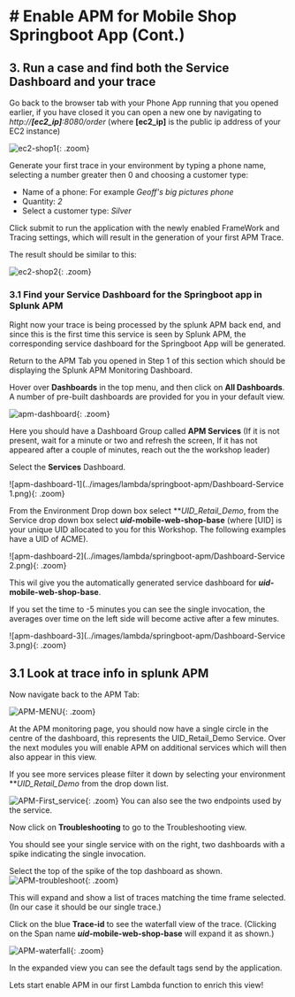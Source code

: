 # # Enable APM for Mobile Shop Springboot App (Cont.)
## 3. Run a case and find both the Service Dashboard and your trace 
Go back to the browser tab with your Phone App running that you opened earlier, if you have closed it you can open a new one by navigating to *http://**[ec2_ip]**:8080/order* (where **[ec2_ip]** is the public ip address of your EC2 instance)

![ec2-shop1](../images/lambda/initial_run/Shop.png){: .zoom}

Generate your first trace in your environment by typing a phone name, selecting a number greater then 0 and  choosing a customer type:

- Name of a phone: For example *Geoff's big pictures phone*
- Quantity:  *2*
- Select a customer type: *Silver*

Click submit to run the application with the newly enabled FrameWork and Tracing settings, which will result in the generation of your first APM Trace.

The result should be similar to this:

![ec2-shop2](../images/lambda/initial_run/Shop-result.png){: .zoom}

### 3.1 Find your Service Dashboard for the Springboot app in Splunk APM

Right now your trace is being processed by the splunk APM back end, and since this is the first time this service is seen by Splunk APM, the corresponding service dashboard for the Springboot App will be generated.

Return to the APM Tab you opened in Step 1 of this section which should be displaying the Splunk APM Monitoring Dashboard.

Hover over **Dashboards** in the top menu, and then click on **All Dashboards**. A number of pre-built dashboards are provided for you in your default view.

![apm-dashboard](../images/lambda/springboot-apm/gotoAPMServices.png){: .zoom}

Here you should have a Dashboard Group called **APM Services** (If it is not present, wait for a minute or two and refresh the screen, If it has not appeared after a couple of minutes, reach out the the workshop leader)

Select the **Services** Dashboard.

![apm-dashboard-1](../images/lambda/springboot-apm/Dashboard-Service 1.png){: .zoom}

From the Environment Drop down box select ***UID_*Retail_Demo**, from the Service drop down box select ***uid*-mobile-web-shop-base** (where [UID] is your unique UID allocated to you for this Workshop.  The following examples have a UID of ACME).

![apm-dashboard-2](../images/lambda/springboot-apm/Dashboard-Service 2.png){: .zoom}

This wil give you the automatically generated service dashboard for ***uid*-mobile-web-shop-base**.

If you set the time to -5 minutes you can see the single invocation, the averages over time on the left side will become active after a few minutes.

![apm-dashboard-3](../images/lambda/springboot-apm/Dashboard-Service 3.png){: .zoom}

## 3.1 Look at trace info in splunk APM

Now navigate back to the APM Tab:

![APM-MENU](../images/lambda/springboot-apm/IsAPMAvailable.png){: .zoom}

At the APM monitoring page, you should now have a single circle in the centre of the dashboard, this represents the UID_Retail_Demo Service.  Over the next modules you will enable APM on additional services which will then also appear in this view.

If you see more services please filter it down by selecting your environment ***UID_*Retail_Demo** from the drop down list.

![APM-First_service](../images/lambda/springboot-apm/our_first_service.png){: .zoom}
You can also see the two endpoints used by the service.

Now click on **Troubleshooting** to go to the Troubleshooting view.

You should see your single service with on the right, two dashboards with a spike indicating the single invocation. 

Select the top of the spike of the top dashboard as shown.
![APM-troubleshoot](../images/lambda/springboot-apm/Troubleshootingourfirsttrace.png){: .zoom}

This will expand and show a list of traces matching the time frame selected. (In our case it should be our single trace.)

Click on the blue **Trace-id** to see the waterfall view of the trace. (Clicking on the Span name ***uid*-mobile-web-shop-base**  will expand it as shown.)

![APM-waterfall](../images/lambda/springboot-apm/waterfallview.png){: .zoom}

In the expanded view you can see the default tags send by the application.

Lets start enable APM in our first Lambda function to enrich this view!
